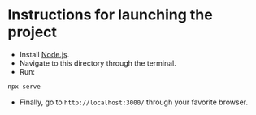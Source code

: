 # Instructions for launching the project
* Install [Node.js](https://nodejs.org/).
* Navigate to this directory through the terminal.
* Run:

```bash
npx serve
```

* Finally, go to ``http://localhost:3000/`` through your favorite browser.

